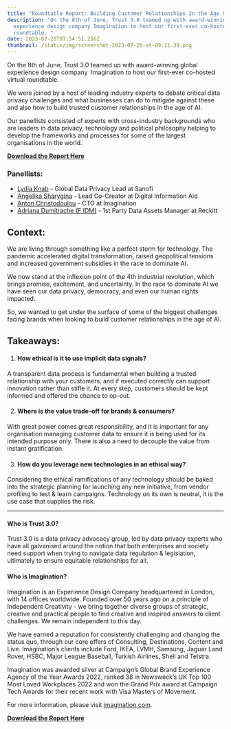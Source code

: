 ```yaml
---
title: "Roundtable Report: Building Customer Relationships In the Age Of AI"
description: "On the 8th of June, Trust 3.0 teamed up with award-winning global
  experience design company Imagination to host our first-ever co-hosted virtual
  roundtable. "
date: 2023-07-28T07:54:51.256Z
thumbnail: /static/img/screenshot-2023-07-28-at-09.11.39.png
---
```

On the 8th of June, Trust 3.0 teamed up with award-winning global experience design company  Imagination to host our first-ever co-hosted virtual roundtable. 

We were joined by a host of leading industry experts to debate critical data privacy challenges and what businesses can do to mitigate against these and also how to build trusted customer relationships in the age of AI. 

Our panellists consisted of experts with cross-industry backgrounds who are leaders in data privacy, technology and political philosophy helping to develop the frameworks and processes for some of the largest organisations in the world.

**[D﻿ownload the Report Here](https://drive.google.com/file/d/1k2utHvdaIwAJLBdiDtZQupn8BL7QCGaL/view)**

### **Panellists:** 

* [Lydia Knab](https://www.linkedin.com/in/lydia-k-13017b1ba/) - Global Data Privacy Lead at Sanofi
* [Angelika Sharygina](https://www.linkedin.com/in/ACoAABGtmh4BOqC2ALkRmYCTvOh7dXuZTMQk7J8) - Lead Co-Creator at Digital Information Aid
* [Anton Christodoulou](https://www.linkedin.com/in/ACoAAAAMGvMBoaHV3HvwPy20NuVPQE3J9nVhTLs) - CTO at Imagination
* [Adriana Dumitrache (F IDM)](https://www.linkedin.com/in/adriana85/) - 1st Party Data Assets Manager at Reckitt

## **Context:**

We are living through something like a perfect storm for technology. The pandemic accelerated digital transformation, raised geopolitical tensions and increased government subsidies in the race to dominate AI.

We now stand at the inflexion point of the 4th industrial revolution, which brings promise, excitement, and uncertainty. In the race to dominate AI we have seen our data privacy, democracy, and even our human rights impacted.

So, we wanted to get under the surface of some of the biggest challenges facing brands when looking to build customer relationships in the age of AI. 

## **Takeaways:** 

1. #### How ethical is it to use implicit data signals?

A transparent data process is fundamental when building a trusted relationship with your customers, and if executed correctly can support innovation rather than stifle it. At every step, customers should be kept informed and offered the chance to op-out.

2. #### Where is the value trade-off for brands & consumers?

With great power comes great responsibility, and it is important for any organisation managing customer data to ensure it is being used for its intended purpose only. There is also a need to decouple the value from instant gratification.

3. #### How do you leverage new technologies in an ethical way?

Considering the ethical ramifications of any technology should be baked into the strategic planning for launching any new initiative, from vendor profiling to test & learn campaigns. Technology on its own is neutral, it is the use case that supplies the risk.

- - -

#### Who is Trust 3.0?

Trust 3.0 is a data privacy advocacy group, led by data privacy experts who have all galvanised around the notion that both enterprises and society need support when trying to navigate data regulation & legislation, ultimately to ensure equitable relationships for all.

#### Who is Imagination?

Imagination is an Experience Design Company headquartered in London, with 14 offices worldwide. Founded over 50 years ago on a principle of Independent Creativity - we bring together diverse groups of strategic, creative and practical people to find creative and inspired answers to client challenges. We remain independent to this day. 

We have earned a reputation for consistently challenging and changing the status quo, through our core offers of Consulting, Destinations, Content and Live. Imagination’s clients include Ford, IKEA, LVMH, Samsung, Jaguar Land Rover, HSBC, Major League Baseball, Turkish Airlines, Shell and Telstra.

Imagination was awarded silver at Campaign’s Global Brand Experience Agency of the Year Awards 2022, ranked 38 in Newsweek’s UK Top 100 Most Loved Workplaces 2022 and won the Grand Prix award at Campaign Tech Awards for their recent work with Visa Masters of Movement.

For more information, please visit [imagination.com](https://imagination.com/).

**[D﻿ownload the Report Here](https://drive.google.com/file/d/1k2utHvdaIwAJLBdiDtZQupn8BL7QCGaL/view)**